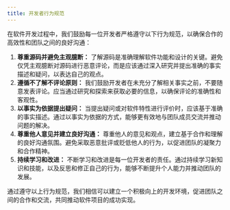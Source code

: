 ```yaml
---
title: 开发者行为规范
---
```

在软件开发过程中，我们鼓励每一位开发者严格遵守以下行为规范，以确保合作的高效性和团队之间的良好沟通：

1. **尊重源码并避免主观臆断：** 了解源码是准确理解软件功能和设计的关键。避免仅凭主观臆断对源码进行恶意评论，而是应该通过深入研究并提出准确的事实描述和疑问，以表达自己的观点。
2. **遵循不了解不评论原则：** 我们鼓励开发者在未充分了解相关事实之前，不要随意发表评论。应当通过研究和探索来获取必要的信息，以确保评论的准确性和客观性。
3. **以事实为依据提出疑问：** 当提出疑问或对软件特性进行评价时，应该基于准确的事实描述。通过以事实为依据的方式，能够更有效地与团队成员交流并推动问题的解决。
4. **尊重他人意见并建立良好沟通：** 尊重他人的意见和观点，建立基于合作和理解的良好沟通氛围。避免采取恶意批评或贬低他人的行为，以促进团队的凝聚力和合作精神。
5. **持续学习和改进：** 不断学习和改进是每一位开发者的责任。通过持续学习新知识和技能，以及反思和修正自己的行为，能够不断提升个人能力并推动团队的发展。

通过遵守以上行为规范，我们相信可以建立一个积极向上的开发环境，促进团队之间的合作和交流，共同推动软件项目的成功实现。
